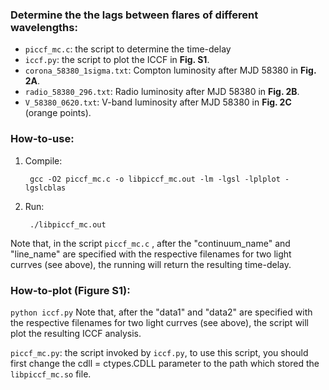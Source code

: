 ### Determine the the lags between flares of different wavelengths:
- `piccf_mc.c`: the script to determine the time-delay
- `iccf.py`: the script to plot the ICCF in **Fig. S1**.
- `corona_58380_1sigma.txt`: Compton luminosity after MJD 58380 in **Fig. 2A**.
- `radio_58380_296.txt`: Radio luminosity after MJD 58380 in **Fig. 2B**.
- `V_58380_0620.txt`: V-band luminosity after MJD 58380 in **Fig. 2C** (orange points).
### How-to-use:

1. Compile: 

   ```
    gcc -O2 piccf_mc.c -o libpiccf_mc.out -lm -lgsl -lplplot -lgslcblas 
   ```

2. Run: 

   ```
    ./libpiccf_mc.out
   ```

  Note that, in the script `piccf_mc.c` , after the "continuum_name" and "line_name" are specified with the respective filenames for two light currves (see above), the running will return the resulting time-delay.

### How-to-plot (Figure S1):
 `python iccf.py` Note that, after the "data1" and "data2" are specified with the respective filenames for two light currves (see above), the script will plot the resulting ICCF analysis.

  `piccf_mc.py`: the script invoked by  `iccf.py`, to use this script, you should first change the cdll = ctypes.CDLL parameter to the path which stored the  `libpiccf_mc.so` file.
